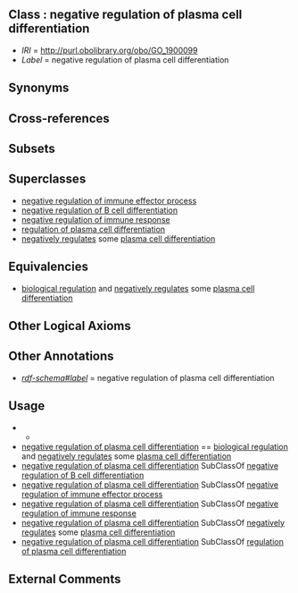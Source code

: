 
## Class : negative regulation of plasma cell differentiation

 * *IRI* = http://purl.obolibrary.org/obo/GO_1900099
 * *Label* = negative regulation of plasma cell differentiation

## Synonyms


## Cross-references


## Subsets


## Superclasses

 * [negative regulation of immune effector process](../../GO/98/GO_0002698.md)
 * [negative regulation of B cell differentiation](../../GO/78/GO_0045578.md)
 * [negative regulation of immune response](../../GO/77/GO_0050777.md)
 * [regulation of plasma cell differentiation](../../GO/98/GO_1900098.md)
 * [negatively regulates](../../RO/12/RO_0002212.md) some [plasma cell differentiation](../../GO/17/GO_0002317.md)

## Equivalencies

 * [biological regulation](../../GO/07/GO_0065007.md) and [negatively regulates](../../RO/12/RO_0002212.md) some [plasma cell differentiation](../../GO/17/GO_0002317.md)

## Other Logical Axioms


## Other Annotations

 * *[rdf-schema#label](../../el/rdf-schema#label.md)* = negative regulation of plasma cell differentiation

## Usage

 * -
 * [negative regulation of plasma cell differentiation](../../GO/99/GO_1900099.md) == [biological regulation](../../GO/07/GO_0065007.md) and [negatively regulates](../../RO/12/RO_0002212.md) some [plasma cell differentiation](../../GO/17/GO_0002317.md)
 * [negative regulation of plasma cell differentiation](../../GO/99/GO_1900099.md) SubClassOf [negative regulation of B cell differentiation](../../GO/78/GO_0045578.md)
 * [negative regulation of plasma cell differentiation](../../GO/99/GO_1900099.md) SubClassOf [negative regulation of immune effector process](../../GO/98/GO_0002698.md)
 * [negative regulation of plasma cell differentiation](../../GO/99/GO_1900099.md) SubClassOf [negative regulation of immune response](../../GO/77/GO_0050777.md)
 * [negative regulation of plasma cell differentiation](../../GO/99/GO_1900099.md) SubClassOf [negatively regulates](../../RO/12/RO_0002212.md) some [plasma cell differentiation](../../GO/17/GO_0002317.md)
 * [negative regulation of plasma cell differentiation](../../GO/99/GO_1900099.md) SubClassOf [regulation of plasma cell differentiation](../../GO/98/GO_1900098.md)

## External Comments

